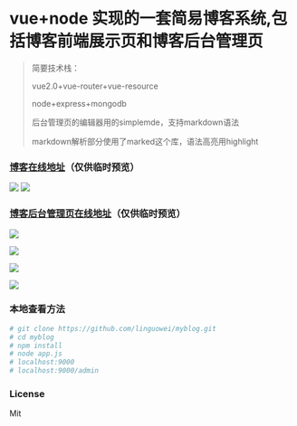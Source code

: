 # vue+node 实现的一套简易博客系统,包括博客前端展示页和博客后台管理页

> 简要技术栈：
>
> vue2.0+vue-router+vue-resource
>
> node+express+mongodb
>
> 后台管理页的编辑器用的simplemde，支持markdown语法
>
> markdown解析部分使用了marked这个库，语法高亮用highlight

### [博客在线地址](https://weiweiblog.herokuapp.com)（仅供临时预览）
 
![](https://github.com/linguowei/myblog/blob/master/PreviewImg/blog01.png)
![](https://github.com/linguowei/myblog/blob/master/PreviewImg/blog02.png)

### [博客后台管理页在线地址](https://weiweiblog.herokuapp.com/admin)（仅供临时预览）

![](https://github.com/linguowei/myblog/blob/master/PreviewImg/admin01.png)

![](https://github.com/linguowei/myblog/blob/master/PreviewImg/admin02.png)

![](https://github.com/linguowei/myblog/blob/master/PreviewImg/admin3.png)

![](https://github.com/linguowei/myblog/blob/master/PreviewImg/admin4.png)

### 本地查看方法

``` bash
# git clone https://github.com/linguowei/myblog.git
# cd myblog
# npm install
# node app.js
# localhost:9000
# localhost:9000/admin
```
### License
Mit
